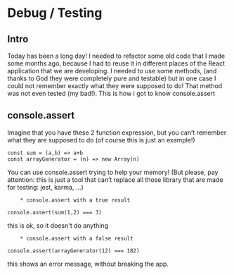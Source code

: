 # Debug / Testing

## Intro
Today has been a long day!
I needed to refactor some old code that I made some months ago, because I had to reuse it in different places of the React application that we are developing.
I needed to use some methods, (and thanks to God they were completely pure and testable) but in one case I could not remember exactly what they were supposed to do!
That method was not even tested (my bad!).
This is how i got to know console.assert 

## console.assert

Imagine that you have these 2 function expression, but you can’t remember what they are supposed to do (of course this is just an example!)
```
const sum = (a,b) => a+b
const arrayGenerator = (n) => new Array(n)
```


You can use console.assert trying to help your memory!
(But please, pay attention: this is just a tool that can’t replace all those library that are made for testing:  jest,  karma, …)

		* console.assert with a true result
```
console.assert(sum(1,2) === 3) 
```
  this is ok, so it doesn't do anything

		* console.assert with a false result
```
console.assert(arrayGenerator(12) === 182) 
```
 this shows an error message, without breaking the app.